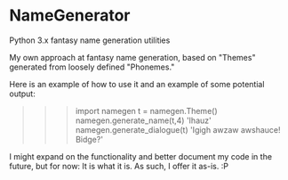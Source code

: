 # NameGenerator
Python 3.x fantasy name generation utilities

My own approach at fantasy name generation, based on "Themes" generated from loosely defined "Phonemes."

Here is an example of how to use it and an example of some potential output:

>>> import namegen
>>> t = namegen.Theme()
>>> namegen.generate_name(t,4)
'Ihauz'
>>> namegen.generate_dialogue(t)
'Igigh awzaw awshauce! Bidge?'

I might expand on the functionality and better document my code in the future, but for now:
It is what it is. As such, I offer it as-is. :P

